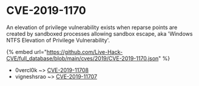 # CVE-2019-1170

An elevation of privilege vulnerability exists when reparse points are created by sandboxed processes allowing sandbox escape, aka 'Windows NTFS Elevation of Privilege Vulnerability'.

{% embed url="https://github.com/Live-Hack-CVE/full_database/blob/main/cves/2019/CVE-2019-1170.json" %}


* 0vercl0k ~> [CVE-2019-11708](https://www.alice-snow.ru/2019/database/cve-2019-1170/cve-2019-11708-0vercl0k)
* vigneshsrao ~> [CVE-2019-11707](https://www.alice-snow.ru/2019/database/cve-2019-1170/cve-2019-11707-vigneshsrao)